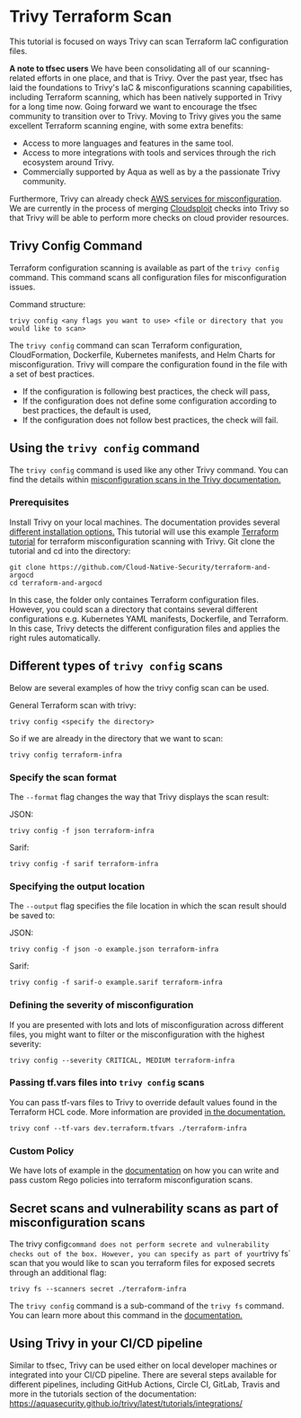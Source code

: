 # Trivy Terraform Scan 

This tutorial is focused on ways Trivy can scan Terraform IaC configuration files. 

**A note to tfsec users** 
We have been consolidating all of our scanning-related efforts in one place, and that is Trivy. Over the past year, tfsec has laid the foundations to Trivy's IaC & misconfigurations scanning capabilities, including Terraform scanning, which has been natively supported in Trivy for a long time now. 
Going forward we want to encourage the tfsec community to transition over to Trivy. Moving to Trivy gives you the same excellent Terraform scanning engine, with some extra benefits: 

- Access to more languages and features in the same tool. 
- Access to more integrations with tools and services through the rich ecosystem around Trivy. 
- Commercially supported by Aqua as well as by a the passionate Trivy community. 

Furthermore, Trivy can already check [AWS services for misconfiguration](https://aquasecurity.github.io/trivy/latest/docs/target/aws/). We are currently in the process of merging [Cloudsploit](https://github.com/aquasecurity/cloudsploit) checks into Trivy so that Trivy will be able to perform more checks on cloud provider resources. 

## Trivy Config Command 

Terraform configuration scanning is available as part of the `trivy config` command. This command scans all configuration files for misconfiguration issues.  

Command structure: 
``` 
trivy config <any flags you want to use> <file or directory that you would like to scan> 
``` 

The `trivy config` command can scan Terraform configuration, CloudFormation, Dockerfile, Kubernetes manifests, and Helm Charts for misconfiguration. Trivy will compare the configuration found in the file with a set of best practices.  

- If the configuration is following best practices, the check will pass,  
- If the configuration does not define some configuration according to best practices, the default is used, 
- If the configuration does not follow best practices, the check will fail.  

## Using the `trivy config` command 

The `trivy config` command is used like any other Trivy command. You can find the details within [misconfiguration scans in the Trivy documentation.](https://aquasecurity.github.io/trivy/latest/docs/misconfiguration/scanning/) 

### Prerequisites 
Install Trivy on your local machines. The documentation provides several [different installation options.](https://aquasecurity.github.io/trivy/latest/getting-started/installation/) 
This tutorial will use this example [Terraform tutorial]() for terraform misconfiguration scanning with Trivy. 
Git clone the tutorial and cd into the directory: 
``` 
git clone https://github.com/Cloud-Native-Security/terraform-and-argocd 
cd terraform-and-argocd 
``` 
In this case, the folder only containes Terraform configuration files. However, you could scan a directory that contains several different configurations e.g. Kubernetes YAML manifests, Dockerfile, and Terraform. In this case, Trivy detects the different configuration files and applies the right rules automatically. 

## Different types of `trivy config` scans 

Below are several examples of how the trivy config scan can be used. 

General Terraform scan with trivy: 
``` 
trivy config <specify the directory> 
``` 
So if we are already in the directory that we want to scan: 
``` 
trivy config terraform-infra 
``` 
### Specify the scan format 
The `--format` flag changes the way that Trivy displays the scan result: 

JSON: 
```
trivy config -f json terraform-infra 
``` 
Sarif: 
``` 
trivy config -f sarif terraform-infra 
``` 
### Specifying the output location 

The `--output` flag specifies the file location in which the scan result should be saved to: 

JSON: 
``` 
trivy config -f json -o example.json terraform-infra 
``` 

Sarif: 
``` 
trivy config -f sarif-o example.sarif terraform-infra 
``` 

### Defining the severity of misconfiguration 

If you are presented with lots and lots of misconfiguration across different files, you might want to filter or the misconfiguration with the highest severity: 

``` 
trivy config --severity CRITICAL, MEDIUM terraform-infra 
``` 

### Passing tf.vars files into `trivy config` scans 

You can pass tf-vars files to Trivy to override default values found in the Terraform HCL code. More information are provided [in the documentation.](https://aquasecurity.github.io/trivy/latest/docs/misconfiguration/options/values/) 

``` 
trivy conf --tf-vars dev.terraform.tfvars ./terraform-infra 
``` 
### Custom Policy 

We have lots of example in the [documentation](https://aquasecurity.github.io/trivy/latest/docs/misconfiguration/custom/) on how you can write and pass custom Rego policies into terraform misconfiguration scans. 

## Secret scans and vulnerability scans as part of misconfiguration scans 

The trivy config` command does not perform secrete and vulnerability checks out of the box. However, you can specify as part of your `trivy fs` scan that you would like to scan you terraform files for exposed secrets through an additional flag: 

```
trivy fs --scanners secret ./terraform-infra 
```

The `trivy config` command is a sub-command of the `trivy fs` command. You can learn more about this command in the [documentation.](https://aquasecurity.github.io/trivy/latest/docs/target/filesystem/) 

## Using Trivy in your CI/CD pipeline 
Similar to tfsec, Trivy can be used either on local developer machines or integrated into your CI/CD pipeline. There are several steps available for different pipelines, including GitHub Actions, Circle CI, GitLab, Travis and more in the tutorials section of the documentation: [https://aquasecurity.github.io/trivy/latest/tutorials/integrations/ ](https://aquasecurity.github.io/trivy/latest/tutorials/integrations/) 

 